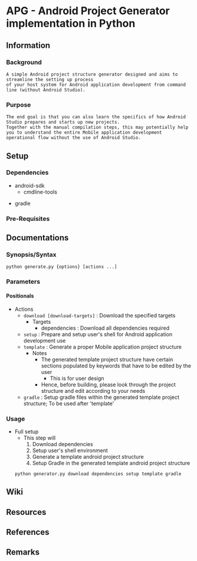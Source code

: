 # APG - Android Project Generator implementation in Python

## Information
### Background
```
A simple Android project structure generator designed and aims to streamline the setting up process 
of your host system for Android application development from command line (without Android Studio).
```

### Purpose
```
The end goal is that you can also learn the specifics of how Android Studio prepares and starts up new projects.
Together with the manual compilation steps, this may potentially help you to understand the entire Mobile application development operational flow without the use of Android Studio.
```

## Setup
### Dependencies
- android-sdk
    + cmdline-tools
+ gradle

### Pre-Requisites

## Documentations
### Synopsis/Syntax
```
python generate.py {options} [actions ...]
```
### Parameters
#### Positionals
- Actions
    - `download [download-targets]` : Download the specified targets
        - Targets
            + dependencies : Download all dependencies required
    - `setup` : Prepare and setup user's shell for Android application development use
    - `template` : Generate a proper Mobile application project structure
        - Notes
            - The generated template project structure have certain sections populated by keywords that have to be edited by the user
                + This is for user design
            + Hence, before building, please look through the project structure and edit according to your needs
    - `gradle` : Setup gradle files within the generated template project structure; To be used after 'template'

### Usage
- Full setup
    - This step will
        1. Download dependencies
        2. Setup user's shell environment
        3. Generate a template android project structure
        4. Setup Gradle in the generated template android project structure
    ```
    python generator.py download dependencies setup template gradle
    ```

## Wiki

## Resources

## References

## Remarks

